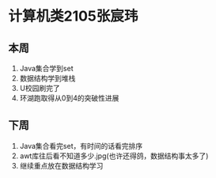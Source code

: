 # 计算机类2105张宸玮
## 本周
1. Java集合学到set
2. 数据结构学到堆栈
3. U校园刷完了
4. 环湖跑取得从0到4的突破性进展

## 下周
1. Java集合看完set，有时间的话看完排序
2. awt库往后看不知道多少.jpg(也许还得鸽，数据结构事太多了)
3. 继续重点放在数据结构学习

